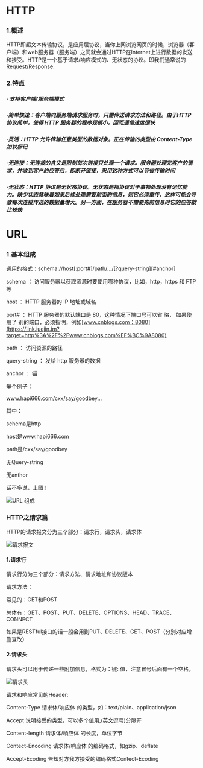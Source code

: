 # HTTP

### 1.概述

HTTP即超文本传输协议，是应用层协议，当你上网浏览网页的时候，浏览器（客户端）和web服务器（服务端）之间就会通过HTTP在Internet上进行数据的发送和接受。HTTP是一个基于请求/响应模式的、无状态的协议。即我们通常说的Request/Response.

### 2.特点

##### · 支持客户端/服务端模式

##### ·简单快速：客户端向服务端请求服务时，只需传送请求方法和路径。由于HTTP 协议简单，使得 HTTP 服务器的程序规模小，因而通信速度很快

##### ·灵活：HTTP 允许传输任意类型的数据对象。正在传输的类型由 Content-Type 加以标记

##### ·无连接：无连接的含义是限制每次链接只处理一个请求。服务器处理完客户的请求，并收到客户的应答后，即断开链接，采用这种方式可以节省传输时间

##### ·无状态：HTTP 协议是无状态协议。无状态是指协议对于事物处理没有记忆能力。缺少状态意味着如果后续处理需要前面的信息，则它必须重传，这样可能会导致每次连接传送的数据量增大。另一方面，在服务器不需要先前信息时它的应答就比较快



# URL

### 1.基本组成

通用的格式：schema://host[:port#]/path/…/[?query-string][#anchor]


schema		：  	访问服务器以获取资源时要使用哪种协议，比如，http，https 和 FTP 等


host      		：   	HTTP 服务器的 IP 地址或域名


port#    		：   	HTTP 服务器的默认端口是 80，这种情况下端口号可以省 略，                                                                            如果使用了  		 别的端口，必须指明，例如[www.cnblogs.com：8080](https://link.juejin.im?target=http%3A%2F%2Fwww.cnblogs.com%EF%BC%9A8080)


path    		：    访问资源的路径


query-string 	： 	发给 http 服务器的数据

anchor            ：     锚

举个例子：

www.hapi666.com/cxx/say/goodbey...

其中：

schema是http

host是www.hapi666.com

path是/cxx/say/goodbey

无Query-string

无anthor



话不多说，上图！

![URL 组成](https://user-gold-cdn.xitu.io/2017/11/16/15fc2525666dc96e?imageView2/0/w/1280/h/960/ignore-error/1)

### HTTP之请求篇

HTTP的请求报文分为三个部分：请求行，请求头，请求体

![请求报文](https://user-gold-cdn.xitu.io/2017/11/16/15fc2525665a3211?imageView2/0/w/1280/h/960/ignore-error/1)

#### 1.请求行

请求行分为三个部分：请求方法、请求地址和协议版本

请求方法：

常见的：GET和POST

总体有：GET、POST、PUT、DELETE、OPTIONS、HEAD、TRACE、CONNECT

如果是RESTful接口的话一般会用到PUT、DELETE、GET、POST（分别对应增删查改）

#### 2.请求头

请求头可以用于传递一些附加信息，格式为：键: 值，注意冒号后面有一个空格。

![请求头](https://user-gold-cdn.xitu.io/2017/11/16/15fc25256b98c98b?imageView2/0/w/1280/h/960/ignore-error/1)

请求和响应常见的Header:

Content-Type       		请求体/响应体  的类型，如：text/plain、application/json

Accept                   		说明接受的类型，可以多个值用,(英文逗号)分隔开

Content-length     	请求体/响应体  的长度，单位字节

Contect-Encoding   	请求体/响应体  的编码格式，如gzip、deflate

Accept-Ecoding 		告知对方我方接受的编码格式Contect-Ecoding

